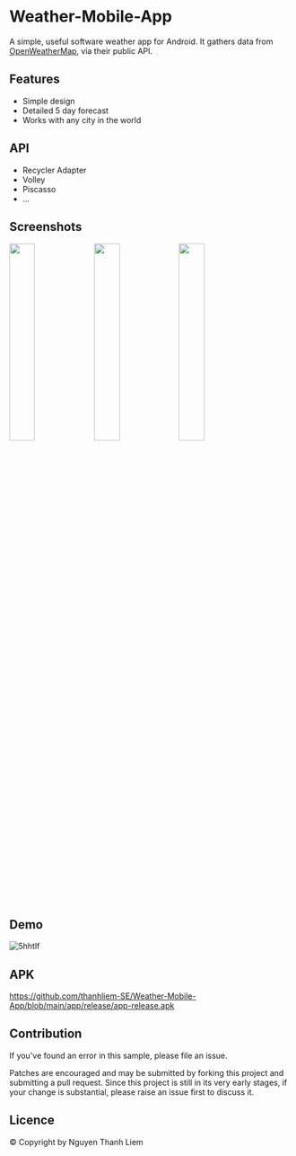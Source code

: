 # Weather-Mobile-App

A simple, useful software weather app for Android. It gathers data from [OpenWeatherMap](https://openweathermap.org/), via their public API.

## Features
* Simple design
* Detailed 5 day forecast
* Works with any city in the world

## API
* Recycler Adapter
* Volley
* Piscasso
* ...

## Screenshots
<img src="https://user-images.githubusercontent.com/62129407/127867091-eab2ca33-b4e0-4977-952a-216af13b5f51.png" height="30%" width="30%"/><img src="https://user-images.githubusercontent.com/62129407/127866743-86864605-ced4-48d8-a9c8-1e3082307aee.png" height="30%" width="30%"/><img src="https://user-images.githubusercontent.com/62129407/127867246-7773ca68-2a09-4749-aca8-4d104dc58d9f.png" height="30%" width="30%"/>

## Demo
![5hhtlf](https://user-images.githubusercontent.com/62129407/126873866-b04e880d-7b27-4fdc-ac87-77b53ec6f1aa.gif)

## APK
https://github.com/thanhliem-SE/Weather-Mobile-App/blob/main/app/release/app-release.apk

## Contribution
If you've found an error in this sample, please file an issue.

Patches are encouraged and may be submitted by forking this project and submitting a pull request. Since this project is still in its very early stages, if your change is substantial, please raise an issue first to discuss it.

## Licence
© Copyright by Nguyen Thanh Liem

